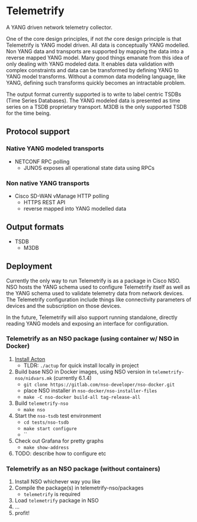 # Telemetrify

A YANG driven network telemetry collector.

One of the core design principles, if not _the_ core design principle is that
Telemetrify is YANG model driven. All data is conceptually YANG modelled. Non
YANG data and transports are supported by mapping the data into a reverse mapped
YANG model. Many good things emanate from this idea of only dealing with YANG
modeled data. It enables data validation with complex constraints and data can
be transformed by defining YANG to YANG model transforms. Without a common data
modeling language, like YANG, defining such transforms quickly becomes an
intractable problem.

The output format currently supported is to write to label centric TSDBs (Time
Series Databases). The YANG modeled data is presented as time series on a TSDB
proprietary transport. M3DB is the only supported TSDB for the time being.


## Protocol support

### Native YANG modeled transports

- NETCONF RPC polling
  - JUNOS exposes all operational state data using RPCs

### Non native YANG transports

- Cisco SD-WAN vManage HTTP polling
  - HTTPS REST API
  - reverse mapped into YANG modelled data


## Output formats

- TSDB
  - M3DB


## Deployment

Currently the only way to run Telemetrify is as a package in Cisco NSO. NSO
hosts the YANG schema used to configure Telemetrify itself as well as the YANG
schema used to validate telemetry data from network devices. The Telemetrify
configuration include things like connectivity parameters of devices and the
subscription on those devices.

In the future, Telemetrify will also support running standalone, directly
reading YANG models and exposing an interface for configuration.

### Telemetrify as an NSO package (using container w/ NSO in Docker)

1. [Install Acton](https://www.acton-lang.org/install/)
   - TLDR: `./actup` for quick install locally in project
2. Build base NSO in Docker images, using NSO version in `telemetrify-nso/nidvars.mk` (currently 6.1.4)
   - `git clone https://gitlab.com/nso-developer/nso-docker.git`
   - place NSO installer in `nso-docker/nso-installer-files`
   - `make -C nso-docker build-all tag-release-all`
3. Build `telemetrify-nso`
   - `make nso`
4. Start the `nso-tsdb` test environment
   - `cd tests/nso-tsdb`
   - `make start configure`
   - ``
5. Check out Grafana for pretty graphs
   - `make show-address`
6. TODO: describe how to configure etc

### Telemetrify as an NSO package (without containers)

1. Install NSO whichever way you like
2. Compile the package(s) in telemetrify-nso/packages
   - `telemetrify` is required
3. Load `telemetrify` package in NSO
4. ...
5. profit!
